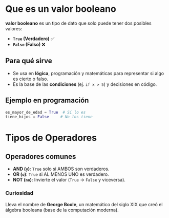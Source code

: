 # **Que es un valor booleano**

**valor booleano** es un tipo de dato que solo puede tener dos posibles valores:

- **`True` (Verdadero)** ✅
- **`False` (Falso)** ❌

## Para qué sirve

- Se usa en **lógica**, programación y matemáticas para representar si algo es cierto o falso.
- Es la base de las **condiciones** (ej. `if x > 5`) y decisiones en código.

## Ejemplo en programación

```Python
es_mayor_de_edad = True  # Sí lo es
tiene_hijos = False     # No los tiene
```

# **Tipos de Operadores**

## Operadores comunes

- **AND (`y`)**: `True` solo si AMBOS son verdaderos.
- **OR (`o`)**: `True` si AL MENOS UNO es verdadero.
- **NOT (`no`)**: Invierte el valor (`True` → `False` y viceversa).

### Curiosidad

Lleva el nombre de **George Boole**, un matemático del siglo XIX que creó el álgebra booleana (base de la computación moderna).
